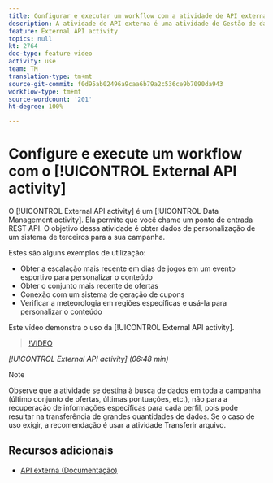 ```yaml
---
title: Configurar e executar um workflow com a atividade de API externa
description: A atividade de API externa é uma atividade de Gestão de dados. Ela permite que você chame um ponto de entrada REST API. O objetivo dessa atividade é obter dados de personalização de um sistema de terceiros para a sua campanha.
feature: External API activity
topics: null
kt: 2764
doc-type: feature video
activity: use
team: TM
translation-type: tm+mt
source-git-commit: f0d95ab02496a9caa6b79a2c536ce9b7090da943
workflow-type: tm+mt
source-wordcount: '201'
ht-degree: 100%

---
```



# Configure e execute um workflow com o [!UICONTROL External API activity]

O [!UICONTROL External API activity] é um [!UICONTROL Data Management activity]. Ela permite que você chame um ponto de entrada REST API. O objetivo dessa atividade é obter dados de personalização de um sistema de terceiros para a sua campanha.

Estes são alguns exemplos de utilização:

* Obter a escalação mais recente em dias de jogos em um evento esportivo para personalizar o conteúdo
* Obter o conjunto mais recente de ofertas
* Conexão com um sistema de geração de cupons
* Verificar a meteorologia em regiões específicas e usá-la para personalizar o conteúdo

Este vídeo demonstra o uso da [!UICONTROL External API activity].

>[!VIDEO](https://video.tv.adobe.com/v/28200/?quality=12)

*[!UICONTROL External API activity] (06:48 min)*

>[!NOTE]
>
>Observe que a atividade se destina à busca de dados em toda a campanha (último conjunto de ofertas, últimas pontuações, etc.), não para a recuperação de informações específicas para cada perfil, pois pode resultar na transferência de grandes quantidades de dados. Se o caso de uso exigir, a recomendação é usar a atividade Transferir arquivo.

## Recursos adicionais

* [API externa (Documentação)](https://docs.adobe.com/content/help/pt-BR/campaign-standard/using/managing-processes-and-data/data-management-activities/external-api.html)

